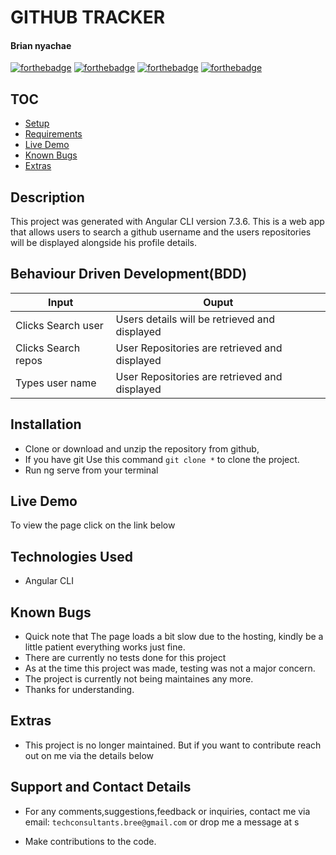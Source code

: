 
# GITHUB TRACKER

#### Brian nyachae






[![forthebadge](https://forthebadge.com/images/badges/powered-by-electricity.svg)](https://forthebadge.com)
[![forthebadge](https://forthebadge.com/images/badges/made-with-typescript.svg)](https://forthebadge.com)
[![forthebadge](https://forthebadge.com/images/badges/uses-html.svg)](https://forthebadge.com)
[![forthebadge](https://forthebadge.com/images/badges/uses-css.svg)](https://forthebadge.com)




## TOC

- [Setup](#Installation)
- [Requirements](#Description)
- [Live Demo](#Live)
- [Known Bugs](#extras)
- [Extras](#extras)




## Description

This project was generated with Angular CLI version 7.3.6. This is a web app that allows users to search a github username and the users repositories will be displayed alongside his profile details.

## Behaviour Driven Development(BDD)


| Input                        | Ouput                                                                                            |
|--------------------------    |----------------------------------------------------------------------------------------------    |
| Clicks Search user    | Users details will be retrieved and  displayed                  |
| Clicks Search repos         | User Repositories are retrieved and displayed             |
| Types user name       | User Repositories are retrieved and displayed             |



## Installation 


- Clone  or download and unzip the repository from github, 
- If you have git Use this command `git clone *` to clone the project.
- Run ng serve from your terminal

## Live Demo
To view the page click on the link below





## Technologies Used
- Angular CLI


## Known Bugs
- Quick note that The page loads a bit slow due to the hosting, kindly be a little patient everything works just fine.
- There are currently no tests done for this project
- As at the time this project was made, testing was not a major concern.
- The project is currently not being maintaines any more.
- Thanks for understanding.


## Extras

- This project is no longer maintained. But if you want to contribute reach out on me via the details below 

## Support and Contact Details

- For any comments,suggestions,feedback or inquiries, contact me via email: `techconsultants.bree@gmail.com` or drop me a message at s


- Make contributions to the code.




